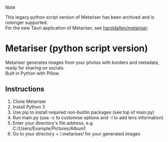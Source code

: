 > [!NOTE]
> This legacy python script version of Metariser has been archived and is nolonger supported.  
> For the new Tauri application of Metariser, see [haroldallen/metariser](https://github.com/haroldallen/metariser).

# Metariser (python script version)
Metariser generates images from your photos with borders and metadata, ready for sharing on socials.  
Built in Python with Pillow.  

## Instructions
1. Clone Metariser  
2. Install Python 3  
3. Use pip to install required non-builtin packages (see top of main.py)  
4. Run main.py (use -c to customise options and -l to add lens information)
5. Enter your directory's file address, e.g. C:/Users/Example/Pictures/Album1
6. Go to your directory + /.metariser/ for your generated images
